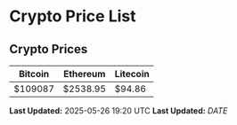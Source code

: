 # Crypto Price List

## Crypto Prices
| Bitcoin | Ethereum | Litecoin |
| ------- | -------- | -------- |
| $109087 | $2538.95 | $94.86 |
**Last Updated:** 2025-05-26 19:20 UTC
**Last Updated:** $DATE$

